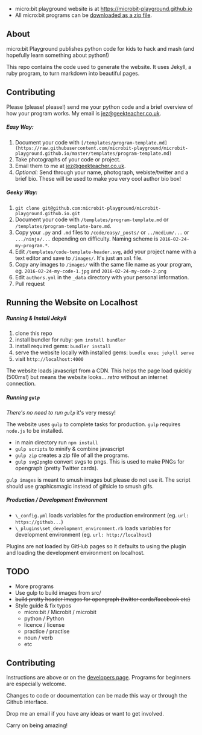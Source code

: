 * micro:bit playground website is at https://microbit-playground.github.io
* All micro:bit programs can be [downloaded as a zip file](https://microbit-playground.github.io/build/microbit-playground-code.zip).

## About

micro:bit Playground publishes python code for kids to hack and mash (and hopefully learn something about python!)

This repo contains the code used to generate the website. It uses Jekyll, a ruby program, to turn markdown into beautiful pages.

## Contributing

Please (please! please!) send me your python code and a brief overview of how your program works. My email is jez@geekteacher.co.uk.

##### Easy Way:

1. Document your code with `[/templates/program-template.md](https://raw.githubusercontent.com/microbit-playground/microbit-playground.github.io/master/templates/program-template.md)`
2. Take photographs of your code or project.
3. Email them to me at jez@geekteacher.co.uk.
4. _Optional:_ Send through your name, photograph, webiste/twitter and a brief bio. These will be used to make you very cool author bio box!

##### Geeky Way:

1. `git clone git@github.com:microbit-playground/microbit-playground.github.io.git`
2. Document your code with `/templates/program-template.md` or `/templates/program-template-bare.md`.
3. Copy your `.py` and `.md` files to `/code/easy/_posts/` or `../medium/...` or `.../ninja/...` depending on difficulty. Naming scheme is `2016-02-24-my-program.*`.
4. Edit `/templates/code-template-header.svg`, add your project name with a text editor and save to `/images/`. It's just an `xml` file.
5. Copy any images to `/images/` with the same file name as your program, eg. `2016-02-24-my-code-1.jpg` and `2016-02-24-my-code-2.png`
6. Edit `authors.yml` in the `_data` directory with your personal information.
6. Pull request

## Running the Website on Localhost

##### Running & Install Jekyll

1. clone this repo
2. install bundler for ruby: `gem install bundler`
3. install required gems: `bundler install`
4. serve the website locally with installed gems: `bundle exec jekyll serve`
5. visit `http://localhost:4000`

The website loads javascript from a CDN. This helps the page load quickly (500ms!) but means the website looks... _retro_ without an internet connection.

##### Running `gulp`

_There's no need to run `gulp`_ it's very messy!

The website uses `gulp` to complete tasks for production. `gulp` requires `node.js` to be installed.

* in main directory run `npm install`
 * `gulp scripts` to minify & combine javascript
 * `gulp zip` creates a zip file of all the programs.
 * `gulp svg2png`to convert svgs to pngs. This is used to make PNGs for opengraph (pretty Twitter cards).

`gulp images` is meant to smush images but please do not use it. The script should use graphicsmagic instead of gifsicle to smush gifs.

##### Production / Development Environment

* `\_config.yml` loads variables for the production environment (eg. `url: https://github...`)
* `\_plugins\set_development_environment.rb` loads variables for development environment (eg. `url: http://localhost`)

Plugins are not loaded by GitHub pages so it defaults to using the plugin and loading the development environment on localhost.

## TODO

* More programs
* Use gulp to build images from src/
* ~~build pretty header images for opengraph (twitter cards/facebook etc)~~
* Style guide & fix typos
  * micro:bit / Microbit / microbit
  * python / Python
  * licence / license 
  * practice / practise
  * noun / verb
  * etc 

## Contributing

Instructions are above or on the [developers page](https://jezdean.github.io/developers/). Programs for beginners are especially welcome.

Changes to code or documentation can be made this way or through the Github interface.

Drop me an email if you have any ideas or want to get involved. 

Carry on being amazing!
